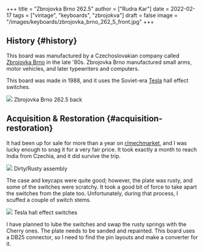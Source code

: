 +++
title = "Zbrojovka Brno 262.5"
author = ["Rudra Kar"]
date = 2022-02-17
tags = ["vintage", "keyboards", "zbrojokva"]
draft = false
image = "/images/keyboards/zbrojovka_brno_262_5_front.jpg"
+++

## History {#history}

This board was manufactured by a Czechoslovakian company called [Zbrojovka Brno](http://www.zbrojovka-brno.cz/)
in the late '80s. Zbrojovka Brno manufactured small arms, motor vehicles, and
later typewriters and computers.

This board was made in 1988, and it uses the Soviet-era [Tesla](https://www.tesla.cz/en/) hall effect
switches.

<div class="post-image">
  <img src="/images/keyboards/zbrojovka_brno_262_5_back.jpg" loading="lazy"/>
  <span class="img-description"> Zbrojovka Brno 262.5 back </span>
</div>


## Acquisition &amp; Restoration {#acquisition-restoration}

It had been up for sale for more than a year on [r/mechmarket](https://www.reddit.com/r/mechmarket/), and I was lucky
enough to snag it for a very fair price.  It took exactly a month to reach
India from Czechia, and it did survive the trip.

<div class="post-image">
  <img src="/images/keyboards/zbrojovka_brno_262_5_no_case.jpg" loading="lazy"/>
  <span class="img-description"> Dirty/Rusty assembly </span>
</div>

The case and keycaps were quite good; however, the plate was rusty, and some of
the switches were scratchy.  It took a good bit of force to take apart the
switches from the plate too. Unfortunately, during that process, I scuffed a
couple of switch stems.

<div class="post-image">
  <img src="/images/keyboards/zbrojovka_brno_262_5_switches1.jpg" loading="lazy"/>
  <span class="img-description"> Tesla hall effect switches </span>
</div>

I have planned to lube the switches and swap the rusty springs with the Cherry
ones. The plate needs to be sanded and repainted. This board uses a DB25
connector, so I need to find the pin layouts and make a converter for it.
